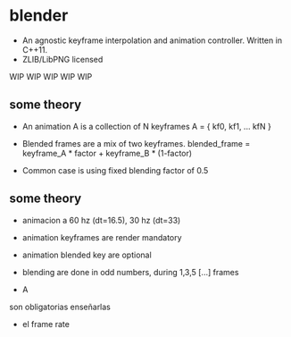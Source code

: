 blender
=======

- An agnostic keyframe interpolation and animation controller. Written in C++11.
- ZLIB/LibPNG licensed

WIP WIP WIP WIP WIP

some theory
-----------

- An animation A is a collection of N keyframes
  A = { kf0, kf1, ... kfN }

- Blended frames are a mix of two keyframes.
  blended_frame = keyframe_A * factor + keyframe_B * (1-factor)

- Common case is using fixed blending factor of 0.5




some theory
-----------

- animacion a 60 hz (dt=16.5), 30 hz (dt=33)
- animation keyframes are render mandatory
- animation blended key are optional

- blending are done in odd numbers, during 1,3,5 [...] frames
- A

son obligatorias enseñarlas

- el frame rate
